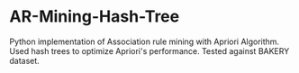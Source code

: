 # AR-Mining-Hash-Tree
Python implementation of Association rule mining with Apriori Algorithm.  Used hash trees to optimize Apriori's performance. Tested against
BAKERY dataset.  
